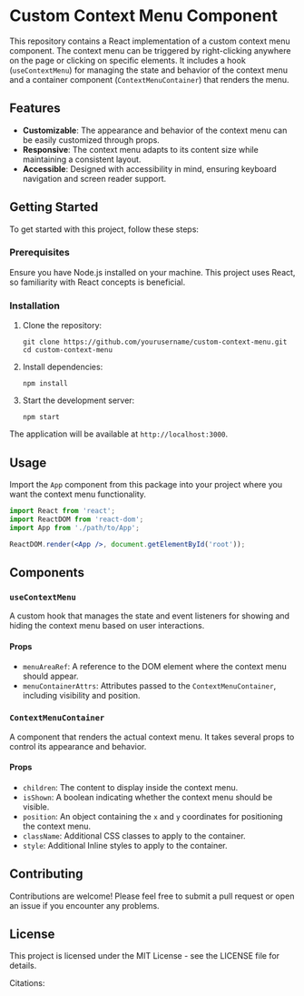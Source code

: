 # Custom Context Menu Component

This repository contains a React implementation of a custom context menu component. The context menu can be triggered by right-clicking anywhere on the page or clicking on specific elements. It includes a hook (`useContextMenu`) for managing the state and behavior of the context menu and a container component (`ContextMenuContainer`) that renders the menu.

## Features

- **Customizable**: The appearance and behavior of the context menu can be easily customized through props.
- **Responsive**: The context menu adapts to its content size while maintaining a consistent layout.
- **Accessible**: Designed with accessibility in mind, ensuring keyboard navigation and screen reader support.

## Getting Started

To get started with this project, follow these steps:

### Prerequisites

Ensure you have Node.js installed on your machine. This project uses React, so familiarity with React concepts is beneficial.

### Installation

1. Clone the repository:
   ```
   git clone https://github.com/yourusername/custom-context-menu.git
   cd custom-context-menu
   ```

2. Install dependencies:
   ```
   npm install
   ```

3. Start the development server:
   ```
   npm start
   ```

The application will be available at `http://localhost:3000`.

## Usage

Import the `App` component from this package into your project where you want the context menu functionality.

```jsx
import React from 'react';
import ReactDOM from 'react-dom';
import App from './path/to/App';

ReactDOM.render(<App />, document.getElementById('root'));
```

## Components

### `useContextMenu`

A custom hook that manages the state and event listeners for showing and hiding the context menu based on user interactions.

#### Props

- `menuAreaRef`: A reference to the DOM element where the context menu should appear.
- `menuContainerAttrs`: Attributes passed to the `ContextMenuContainer`, including visibility and position.

### `ContextMenuContainer`

A component that renders the actual context menu. It takes several props to control its appearance and behavior.

#### Props

- `children`: The content to display inside the context menu.
- `isShown`: A boolean indicating whether the context menu should be visible.
- `position`: An object containing the `x` and `y` coordinates for positioning the context menu.
- `className`: Additional CSS classes to apply to the container.
- `style`: Additional Inline styles to apply to the container.

## Contributing

Contributions are welcome! Please feel free to submit a pull request or open an issue if you encounter any problems.

## License

This project is licensed under the MIT License - see the LICENSE file for details.

Citations:
